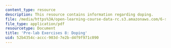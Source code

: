 ```yaml
---
content_type: resource
description: This resource contains information regarding doping.
file: /media/https%3A/open-learning-course-data-rc.s3.amazonaws.com/6-s079-nanomaker-spring-2013/52b4354caccc903d7e2bd4f9f971c090_MIT6_S079S13_prelab08.pdf
file_type: application/pdf
resourcetype: Document
title: 'Pre-lab Exercises 8: Doping'
uid: 52b4354c-accc-903d-7e2b-d4f9f971c090
---
```

